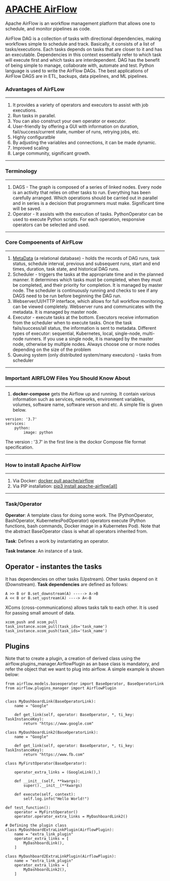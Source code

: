 # [APACHE AirFlow](https://www.udemy.com/course/apache-airflow/)


Apache AirFlow is an workflow management platform that allows one to schedule, and monitor pipelines as code.

AirFlow DAG is a collection of tasks with directional dependencies, making workflows simple to schedule and track. Basically, it consists of a list of tasks/executions. Each tasks depends on tasks that are closer to it and has an executable. Dependencies in this context essentially refer to which task will execute first and which tasks are interdependent. DAG has the benefit of being simple to manage, collaborate with, automate and test. Python language is used to write the AirFlow DAGs. The best applications of AirFlow DAGS are in ETL, backups, data pipelines, and ML pipelines.

### Advantages of AirFLow
******************************
1. It provides a variety of operators and executors to assist with job executions.
2. Run tasks in parallel.
3. You can also construct your own operator or executor.
4. User-friendly by offering a GUI with information on duration, fail/success/current state, number of runs, retrying jobs, etc.
5. Highly configuratble
6. By adjusting the variables and connections, it can be made dynamic.
7. Improved scaling
8. Large community, significant growth.
******************************

### Terminology 
******************************
1. DAGS - The graph is composed of a series of linked nodes. Every node is an activity that relies on other tasks to run. Everything has been carefully arranged. Which operations should be carried out in parallel and in series is a decision that programmers must make. Significant time will be saved.
2. Operator - It assists with the execution of tasks. PythonOperator can be used to execute Python scripts. For each operation, responsive operators can be selected and used.
******************************

### Core Compoenents of AirFLow
******************************
1. [MetaData](https://selectfrom.dev/airflow-metadata-how-to-gather-key-runtime-statistics-in-real-time-5575d8740621) (a relational database) - holds the records of DAG runs, task status, schedule interval, previous and subsequent runs, start and end times, duration, task state, and historical DAG runs.
2. Scheduler - triggers the tasks at the appropriate time and in the planned manner. It determines which tasks must be completed, when they must be completed, and their priority for completion. It is managed by master node. The scheduler is continuously running and checks to see if any DAGS need to be run before beginning the DAG run.
3. Webserver/UI/HTTP interface, which allows for full workflow monitoring. can be viewed completely. Webserver runs and communicates with the metadata. It is managed by master node.
4. Executor -  execute tasks at the bottom. Executors receive information from the scheduler when to execute tasks. Once the task fails/success/all status, the information is sent to metadata. Different types of executor: sequential, Kubernetes, local, single-node, multi-node runners. If you use a single node, it is managed by the master node, otherwise by multiple nodes. Always choose one or more nodes depending on the size of the problem
6. Queuing system (only distributed system/many executors) - tasks from scheduler
******************************

### Important AIRFLOW Files You Should Know About
******************************
1. **docker-compose** gets the Airflow up and running. It contain various information such as services, networks, environment variables, volumes, software name, software verson and etc. A simple file is given below. 
```
version: '3.7'
services:
    python:
        image: python
```
The version : '3.7' in the first line is the dockor Compose file format specification. 
******************************

### How to install Apache AirFlow
******************************
1. Via Docker: [docker pull apache/airflow](https://hub.docker.com/r/apache/airflow)
2. Via PIP installation: [pip3 install apache-airflow[all]](https://airflow.readthedocs.io/en/1.9.0/installation.html)
******************************

### Task/Operator
**Operator**: A template class for doing some work. The (PythonOperator, BashOperator, KubernetesPodOperator) operators execute (Python functions, bash commands, Docker image in a Kubernetes Pod). Note that the abstract BaseOperator class is what all operators inherited from.

**Task**: Defines a work by instantiating an operator.

**Task Instance**: An instance of a task.

## Operator - instantes the tasks
It has dependencies on other tasks (Upstream). Other tasks depend on it (Downstream). **Task dependencies** are defined as follows:
```
A >> B or B.set_downstream(A) -----> A->B
A << B or B.set_upstream(A) ----> A<-B
```

XComs (cross-communications) allows tasks talk to each other. It is used for passing small amount of data.
```
xcom_push and xcom_pull
task_instance.xcom_pull(task_ids='task_name')
task_instance.xcom_push(task_ids='task_name')
```
## Plugins
Note that to create a plugin, a creation of derived class using the airflow.plugins_manager.AirflowPlugin as an base class is mandatory, and refer the object that we want to plug into airflow. A simple example is shown below:
```
from airflow.models.baseoperator import BaseOperator, BaseOperatorLink
from airflow.plugins_manager import AirflowPlugin


class MyDashboardLink(BaseOperatorLink):
    name = "Google"

    def get_link(self, operator: BaseOperator, *, ti_key: TaskInstanceKey):
        return "https://www.google.com"

class MyDashboardLink2(BaseOperatorLink):
    name = "Google"

    def get_link(self, operator: BaseOperator, *, ti_key: TaskInstanceKey):
        return "https://www.fb.com"

class MyFirstOperator(BaseOperator):

    operator_extra_links = (GoogleLink(),)

    def __init__(self, **kwargs):
        super().__init__(**kwargs)

    def execute(self, context):
        self.log.info("Hello World!")

def test_function():
    operator = MyFirstOperator()
    operator.operator_extra_links = MyDashboardLink2()

# Defining the plugin class
class MyDashboardExtraLinkPlugin(AirflowPlugin):
    name = "extra_link_plugin"
    operator_extra_links = [
        MyDashboardLink(),
    ]

class MyDashboard2ExtraLinkPlugin(AirflowPlugin):
    name = "extra_link_plugin"
    operator_extra_links = [
        MyDashboardLink2(),
    ]
```
